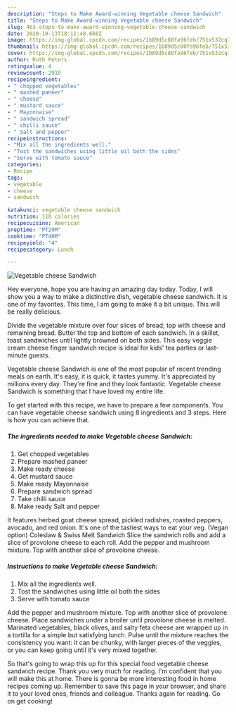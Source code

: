 ```yaml
---
description: "Steps to Make Award-winning Vegetable cheese Sandwich"
title: "Steps to Make Award-winning Vegetable cheese Sandwich"
slug: 463-steps-to-make-award-winning-vegetable-cheese-sandwich
date: 2020-10-13T18:11:48.660Z
image: https://img-global.cpcdn.com/recipes/1b89d5c80fa96feb/751x532cq70/vegetable-cheese-sandwich-recipe-main-photo.jpg
thumbnail: https://img-global.cpcdn.com/recipes/1b89d5c80fa96feb/751x532cq70/vegetable-cheese-sandwich-recipe-main-photo.jpg
cover: https://img-global.cpcdn.com/recipes/1b89d5c80fa96feb/751x532cq70/vegetable-cheese-sandwich-recipe-main-photo.jpg
author: Ruth Peters
ratingvalue: 4
reviewcount: 2910
recipeingredient:
- " chopped vegetables"
- " mashed paneer"
- " cheese"
- " mustard sauce"
- " Mayonnaise"
- " sandwich spread"
- " chilli sauce"
- " Salt and pepper"
recipeinstructions:
- "Mix all the ingredients well."
- "Tost the sandwiches using little oil both the sides"
- "Serve with tomato sauce"
categories:
- Recipe
tags:
- vegetable
- cheese
- sandwich

katakunci: vegetable cheese sandwich 
nutrition: 118 calories
recipecuisine: American
preptime: "PT29M"
cooktime: "PT40M"
recipeyield: "4"
recipecategory: Lunch

---
```



![Vegetable cheese Sandwich](https://img-global.cpcdn.com/recipes/1b89d5c80fa96feb/751x532cq70/vegetable-cheese-sandwich-recipe-main-photo.jpg)

Hey everyone, hope you are having an amazing day today. Today, I will show you a way to make a distinctive dish, vegetable cheese sandwich. It is one of my favorites. This time, I am going to make it a bit unique. This will be really delicious.

Divide the vegetable mixture over four slices of bread; top with cheese and remaining bread. Butter the top and bottom of each sandwich. In a skillet, toast sandwiches until lightly browned on both sides. This easy veggie cream cheese finger sandwich recipe is ideal for kids&#39; tea parties or last-minute guests.

Vegetable cheese Sandwich is one of the most popular of recent trending meals on earth. It's easy, it is quick, it tastes yummy. It's appreciated by millions every day. They're fine and they look fantastic. Vegetable cheese Sandwich is something that I have loved my entire life.


To get started with this recipe, we have to prepare a few components. You can have vegetable cheese sandwich using 8 ingredients and 3 steps. Here is how you can achieve that.

<!--inarticleads1-->

##### The ingredients needed to make Vegetable cheese Sandwich:

1. Get  chopped vegetables
1. Prepare  mashed paneer
1. Make ready  cheese
1. Get  mustard sauce
1. Make ready  Mayonnaise
1. Prepare  sandwich spread
1. Take  chilli sauce
1. Make ready  Salt and pepper


It features herbed goat cheese spread, pickled radishes, roasted peppers, avocado, and red onion. It&#39;s one of the tastiest ways to eat your veg. (Vegan option) Coleslaw &amp; Swiss Melt Sandwich Slice the sandwich rolls and add a slice of provolone cheese to each roll. Add the pepper and mushroom mixture. Top with another slice of provolone cheese. 

<!--inarticleads2-->

##### Instructions to make Vegetable cheese Sandwich:

1. Mix all the ingredients well.
1. Tost the sandwiches using little oil both the sides
1. Serve with tomato sauce


Add the pepper and mushroom mixture. Top with another slice of provolone cheese. Place sandwiches under a broiler until provolone cheese is melted. Marinated vegetables, black olives, and salty feta cheese are wrapped up in a tortilla for a simple but satisfying lunch. Pulse until the mixture reaches the consistency you want: it can be chunky, with larger pieces of the veggies, or you can keep going until it&#39;s very mixed together. 

So that's going to wrap this up for this special food vegetable cheese sandwich recipe. Thank you very much for reading. I'm confident that you will make this at home. There is gonna be more interesting food in home recipes coming up. Remember to save this page in your browser, and share it to your loved ones, friends and colleague. Thanks again for reading. Go on get cooking!
